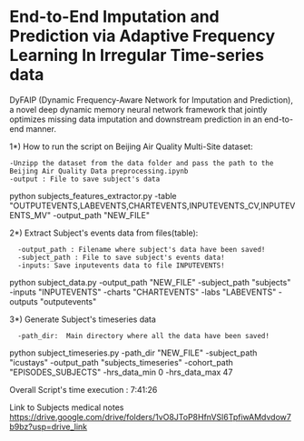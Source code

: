 # End-to-End Imputation and Prediction via Adaptive Frequency Learning In Irregular Time-series data
DyFAIP (Dynamic Frequency-Aware Network for Imputation and Prediction), a novel deep dynamic memory neural network framework that jointly optimizes missing data imputation and downstream prediction in an end-to-end manner.


1*) How to run the script on Beijing Air Quality Multi-Site dataset:

    -Unzipp the dataset from the data folder and pass the path to the Beijing Air Quality Data preprocessing.ipynb
    -output : File to save subject's data

python subjects_features_extractor.py -table "OUTPUTEVENTS,LABEVENTS,CHARTEVENTS,INPUTEVENTS_CV,INPUTEVENTS_MV" -output_path "NEW_FILE"

2*) Extract Subject's events data from files(table):
   
      -output_path : Filename where subject's data have been saved!
      -subject_path : File to save subject's events data!
      -inputs: Save inputevents data to file INPUTEVENTS!
    
python subject_data.py -output_path "NEW_FILE" -subject_path "subjects" -inputs "INPUTEVENTS" -charts "CHARTEVENTS" -labs "LABEVENTS" -outputs "outputevents"

 3*) Generate Subject's timeseries data
 
      -path_dir:  Main directory where all the data have been saved!
    
  python subject_timeseries.py -path_dir "NEW_FILE" -subject_path "icustays" -output_path "subjects_timeseries" -cohort_path "EPISODES_SUBJECTS" -hrs_data_min 0 -hrs_data_max 47

Overall Script's time execution : 7:41:26

Link to Subjects medical notes
https://drive.google.com/drive/folders/1vO8JToP8HfnVSl6TpfiwAMdvdow7b9bz?usp=drive_link
